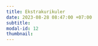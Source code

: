 ```yaml
---
title: Ekstrakurikuler
date: 2023-08-28 08:47:00 +07:00
subtitle: 
modal-id: 12
thumbnail: 
---
```


